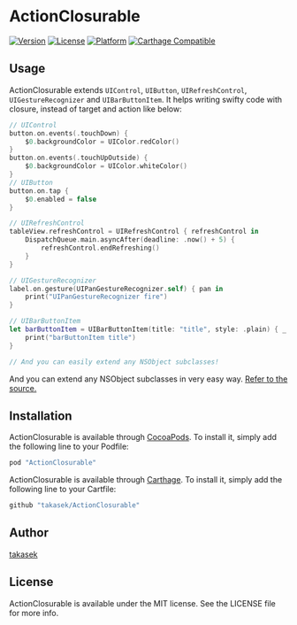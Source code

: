 # ActionClosurable

[![Version](https://img.shields.io/cocoapods/v/ActionClosurable.svg?style=flat)](http://cocoapods.org/pods/ActionClosurable)
[![License](https://img.shields.io/cocoapods/l/ActionClosurable.svg?style=flat)](http://cocoapods.org/pods/ActionClosurable)
[![Platform](https://img.shields.io/cocoapods/p/ActionClosurable.svg?style=flat)](http://cocoapods.org/pods/ActionClosurable)
[![Carthage Compatible](https://img.shields.io/badge/Carthage-compatible-4BC51D.svg?style=flat)](https://github.com/Carthage/Carthage)

## Usage

ActionClosurable extends `UIControl`, `UIButton`, `UIRefreshControl`, `UIGestureRecognizer` and `UIBarButtonItem`.
It helps writing swifty code with closure, instead of target and action like below:

```swift
// UIControl
button.on.events(.touchDown) {
    $0.backgroundColor = UIColor.redColor()
}
button.on.events(.touchUpOutside) {
    $0.backgroundColor = UIColor.whiteColor()
}
// UIButton
button.on.tap {
    $0.enabled = false
}

// UIRefreshControl
tableView.refreshControl = UIRefreshControl { refreshControl in
    DispatchQueue.main.asyncAfter(deadline: .now() + 5) {
        refreshControl.endRefreshing()
    }
}

// UIGestureRecognizer
label.on.gesture(UIPanGestureRecognizer.self) { pan in
    print("UIPanGestureRecognizer fire")
}

// UIBarButtonItem
let barButtonItem = UIBarButtonItem(title: "title", style: .plain) { _ in
    print("barButtonItem title")
}

// And you can easily extend any NSObject subclasses!
```

And you can extend any NSObject subclasses in very easy way. [Refer to the source.](https://github.com/takasek/ActionClosurable/blob/master/ActionClosurable/Extensions.swift)


## Installation

ActionClosurable is available through [CocoaPods](http://cocoapods.org). To install
it, simply add the following line to your Podfile:

```ruby
pod "ActionClosurable"
```
ActionClosurable is available through [Carthage](https://github.com/Carthage/Carthage). To install it, simply add the following line to your Cartfile:

```ruby
github "takasek/ActionClosurable"
```

## Author

[takasek](https://twitter.com/takasek)

## License

ActionClosurable is available under the MIT license. See the LICENSE file for more info.
